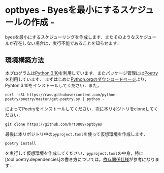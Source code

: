 # optbyes - Byesを最小にするスケジュールの作成 -
byesを最小にするスケジューリングを作成します．またそのようなスケジュールが存在しない場合は，実行不能であることを知らせます．

## 環境構築方法
本プログラムは[Python 3.10](https://www.python.org)を利用しています．またパッケージ管理には[Poetry](https://python-poetry.org)を利用しています．
まずはじめに[Python.orgのダウンロードページ](https://www.python.org/downloads/)より，Pyhton 3.10をインストールしてください．また，
```
curl -sSL https://raw.githubusercontent.com/python-poetry/poetry/master/get-poetry.py | python -
```
によってPoetryをインストールしてください．次に本リポジトリをcloneしてください．
```
git clone https://github.com/hrt0809/optbyes
```
最後に本リポジトリ中の```pyproject.toml```を使って仮想環境を作成します．
```
poetry install
```
を実行して仮想環境を作成してください．```pyproject.toml```の中身，特に[tool.poetry.dependencies]の書き方については，[依存関係仕様](https://cocoatomo.github.io/poetry-ja/dependency-specification/)が参考になります．
